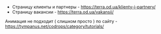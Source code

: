 
+ Страницу клиенты и партнеры - https://terra.od.ua/klienty-i-partnery/
+ Страницу вакансии - https://terra.od.ua/vakansii/



Анимация не подходит ( слишком просто ) по сайту - https://tympanus.net/codrops/category/tutorials/

